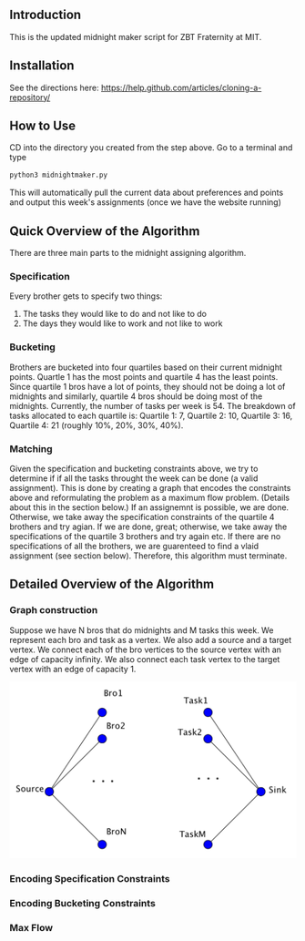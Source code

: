 ## Introduction

This is the updated midnight maker script for ZBT Fraternity at MIT.


## Installation

See the directions here: https://help.github.com/articles/cloning-a-repository/

## How to Use

CD into the directory you created from the step above. Go to a terminal and 
type 

```python
python3 midnightmaker.py
```

This will automatically pull the current data about preferences and points
and output this week's assignments (once we have the website running)

## Quick Overview of the Algorithm

There are three main parts to the midnight assigning algorithm.

### Specification

Every brother gets to specify two things:

1) The tasks they would like to do and not like to do
2) The days they would like to work and not like to work

### Bucketing

Brothers are bucketed into four quartiles based on their current midnight points.
Quartle 1 has the most points and quartile 4 has the least points.
Since quartile 1 bros have a lot of points, they should not be doing a lot of midnights
and similarly, quartile 4 bros should be doing most of the midnights. Currently, the number of tasks per week is 54. The breakdown of tasks allocated to each quartile is: Quartile 1: 7, Quartile 2: 10, Quartile 3: 16, Quartile 4: 21
(roughly 10%, 20%, 30%, 40%).

### Matching 

Given the specification and bucketing constraints above, we try to determine if 
if all the tasks throught the week can be done (a valid assignment). This is done by creating a graph that encodes the constraints above and reformulating the problem as a maximum flow problem. (Details about this in the section below.) If an assignemnt is possible, we are done. Otherwise, we take away the specification constraints of the quartile 4 brothers and try agian. If we are done, great; otherwise, we take away the specifications of the quartile 3 brothers and try again etc. If there are no specifications of all the brothers, we are guarenteed to find a vlaid assignment (see section below). Therefore, this algorithm must terminate.

## Detailed Overview of the Algorithm

### Graph construction

Suppose we have N bros that do midnights and M tasks this week. We represent each bro and task as a vertex. We also add a source and a target vertex. We connect each of the bro vertices to the source vertex with an edge of capacity infinity. We also connect each task vertex to the target vertex with an edge of capacity 1.

![Alt text](graph_img1.png?raw=true "Optional Title")



### Encoding Specification Constraints

### Encoding Bucketing Constraints

### Max Flow 









